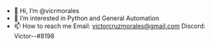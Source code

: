 - 👋 Hi, I’m @vicrmorales
- 👀 I’m interested in Python and General Automation
- 📫 How to reach me 
  Email: victorcruzmorales@gmail.com
  Discord: Victor--#8198
